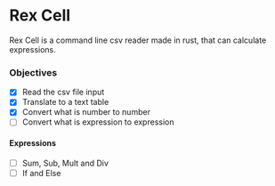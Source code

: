 # Rex Cell
Rex Cell is a command line csv reader made in rust, that can calculate expressions.

### Objectives
* [X] Read the csv file input
* [X] Translate to a text table
* [X] Convert what is number to number
* [ ] Convert what is expression to expression

#### Expressions
* [ ] Sum, Sub, Mult and Div
* [ ] If and Else
